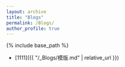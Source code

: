 ```yaml
---
layout: archive
title: "Blogs"
permalink: /Blogs/
author_profile: true
---
```

{% include base_path %}

- [1111]({{ "/_Blogs/模版.md" | relative_url }})